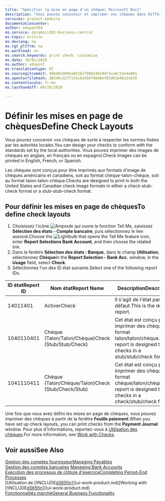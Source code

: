 ```yaml
---
title: "Spécifier la mise en page d'un chèque| Microsoft Docs"
description: "Vous pouvez concevoir et imprimer vos chèques dans différents formats pour respecter des normes."
services: project-madeira
documentationcenter: 
author: edupont04
ms.service: dynamics365-business-central
ms.topic: article
ms.devlang: na
ms.tgt_pltfrm: na
ms.workload: na
ms.search.keywords: print check, customize
ms.date: 10/01/2018
ms.author: edupont
ms.translationtype: HT
ms.sourcegitcommit: 9dbd92409ba02281f008246194f3ce0c53e4e001
ms.openlocfilehash: d8546cd2f713416e50474848e783d61b4b1dc810
ms.contentlocale: fr-be
ms.lasthandoff: 09/28/2018

---
```

# <a name="define-check-layouts"></a><span data-ttu-id="04002-103">Définir les mises en page de chèques</span><span class="sxs-lookup"><span data-stu-id="04002-103">Define Check Layouts</span></span>
<span data-ttu-id="04002-104">Vous pouvez concevoir vos chèques de sorte à respecter les normes fixées par les autorités locales.</span><span class="sxs-lookup"><span data-stu-id="04002-104">You can design your checks to conform with the standards set by the local authorities.</span></span> <span data-ttu-id="04002-105">Vous pouvez imprimer des images de chèques en anglais, en français ou en espagnol.</span><span class="sxs-lookup"><span data-stu-id="04002-105">Check images can be printed in English, French, or Spanish.</span></span>

<span data-ttu-id="04002-106">Les chèques sont conçus pour être imprimés aux formats d'image de chèques américains et canadiens, soit au format chèque-talon-chèque, soit au format talon-talon-chèque.</span><span class="sxs-lookup"><span data-stu-id="04002-106">Checks are designed to print in both the United States and Canadian check image formats in either a check-stub-check format or a stub-stub-check format.</span></span>

## <a name="to-define-check-layouts"></a><span data-ttu-id="04002-107">Pour définir les mises en page de chèques</span><span class="sxs-lookup"><span data-stu-id="04002-107">To define check layouts</span></span>
1. <span data-ttu-id="04002-108">Choisissez l'icône ![Ampoule qui ouvre la fonction Tell Me](media/ui-search/search_small.png "Dites-moi ce que vous voulez faire"), saisissez **Sélection des états - Compte bancaire**, puis sélectionnez le lien associé.</span><span class="sxs-lookup"><span data-stu-id="04002-108">Choose the ![Lightbulb that opens the Tell Me feature](media/ui-search/search_small.png "Tell me what you want to do") icon, enter **Report Selections Bank Account**, and then choose the related link.</span></span>
2. <span data-ttu-id="04002-109">Dans la fenêtre **Sélection des états : Banque**, dans le champ **Utilisation**, sélectionnez **Chèque**</span><span class="sxs-lookup"><span data-stu-id="04002-109">In the **Report Selection - Bank Acc.** window, in the **Usage** field, select **Check**.</span></span>
3. <span data-ttu-id="04002-110">Sélectionnez l'un des ID état suivants.</span><span class="sxs-lookup"><span data-stu-id="04002-110">Select one of the following report IDs.</span></span>

| <span data-ttu-id="04002-111">ID état</span><span class="sxs-lookup"><span data-stu-id="04002-111">Report ID</span></span> | <span data-ttu-id="04002-112">Nom état</span><span class="sxs-lookup"><span data-stu-id="04002-112">Report Name</span></span> | <span data-ttu-id="04002-113">Description</span><span class="sxs-lookup"><span data-stu-id="04002-113">Description</span></span> |
| --- | --- | --- |
| <span data-ttu-id="04002-114">1401</span><span class="sxs-lookup"><span data-stu-id="04002-114">1401</span></span> |<span data-ttu-id="04002-115">Activer</span><span class="sxs-lookup"><span data-stu-id="04002-115">Check</span></span> |<span data-ttu-id="04002-116">Il s'agit de l'état par défaut.</span><span class="sxs-lookup"><span data-stu-id="04002-116">This is the default report.</span></span> |
| <span data-ttu-id="04002-117">10401</span><span class="sxs-lookup"><span data-stu-id="04002-117">10401</span></span> |<span data-ttu-id="04002-118">Chèque (Talon/Talon/Chèque)</span><span class="sxs-lookup"><span data-stu-id="04002-118">Check (Stub/Stub/Check)</span></span> |<span data-ttu-id="04002-119">Cet état est conçu pour imprimer des chèques au format talon/talon/chèque.</span><span class="sxs-lookup"><span data-stu-id="04002-119">This report is designed to print checks in a stub/stub/check format.</span></span> |
| <span data-ttu-id="04002-120">10411</span><span class="sxs-lookup"><span data-stu-id="04002-120">10411</span></span> |<span data-ttu-id="04002-121">Chèque (Talon/Chèque/Talon)</span><span class="sxs-lookup"><span data-stu-id="04002-121">Check (Stub/Check/Stub)</span></span> |<span data-ttu-id="04002-122">Cet état est conçu pour imprimer des chèques au format chèque/talon/chèque.</span><span class="sxs-lookup"><span data-stu-id="04002-122">This report is designed to print checks in a check/stub/check format.</span></span> |

<span data-ttu-id="04002-123">Une fois que vous avez défini les mises en page de chèques, vous pouvez imprimer des chèques à partir de la fenêtre **Feuille paiement**.</span><span class="sxs-lookup"><span data-stu-id="04002-123">When you have set up check layouts, you can print checks from the **Payment Journal** window.</span></span> <span data-ttu-id="04002-124">Pour plus d'informations, reportez-vous à [Utilisation des chèques](payables-how-work-checks.md).</span><span class="sxs-lookup"><span data-stu-id="04002-124">For more information, see [Work with Checks](payables-how-work-checks.md).</span></span>

## <a name="see-also"></a><span data-ttu-id="04002-125">Voir aussi</span><span class="sxs-lookup"><span data-stu-id="04002-125">See Also</span></span>
[<span data-ttu-id="04002-126">Gestion des comptes fournisseur</span><span class="sxs-lookup"><span data-stu-id="04002-126">Managing Payables</span></span>](payables-manage-payables.md)  
<span data-ttu-id="04002-127">[Gestion des comptes bancaires](bank-manage-bank-accounts.md) </span><span class="sxs-lookup"><span data-stu-id="04002-127">[Managing Bank Accounts](bank-manage-bank-accounts.md) </span></span>  
[<span data-ttu-id="04002-128">Exécution des processus de clôture d'exercice</span><span class="sxs-lookup"><span data-stu-id="04002-128">Completing Period-End Processes</span></span>](year-how-complete-period-end-processes.md)  
<span data-ttu-id="04002-129">[Utilisation de [!INCLUDE[d365fin](includes/d365fin_md.md)]](ui-work-product.md)</span><span class="sxs-lookup"><span data-stu-id="04002-129">[Working with [!INCLUDE[d365fin](includes/d365fin_md.md)]](ui-work-product.md)</span></span>  
[<span data-ttu-id="04002-130">Fonctionnalités marché</span><span class="sxs-lookup"><span data-stu-id="04002-130">General Business Functionality</span></span>](ui-across-business-areas.md)

